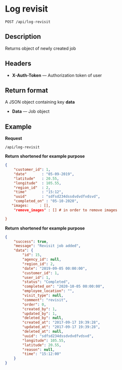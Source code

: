 # Log revisit

    POST /api/log-revisit

## Description
Returns object of newly created job

## Headers
- **X-Auth-Token** — Authorization token of user


## Return format
A JSON object containing key **data**

- **Data** — Job object


## Example
**Request**

    /api/log-revisit

**Return** __shortened for example purpose__
``` json
{
	"customer_id": 1,
	"date"       : "05-09-2019",
	"latitude"	 : 20.55,
	"longitude"  : 105.55,
	"region_id"  : 2,
	"time"		 : "15:12",
	"uuid"		 : "sdfsd234dssdvdvdfvdsvd",
	"completed_on" : "05-10-2020",
   "images:     : [],
    "remove_images" : [] # in order to remove images

}
```


**Return** __shortened for example purpose__
``` json
{
    "success": true,
    "message": "Revisit job added",
    "data": {
        "id": 15,
        "agency_id": null,
        "region_id": 2,
        "date": "2019-09-05 00:00:00",
        "customer_id": 1,
        "user_id": 1,
        "status": "Completed",
        "completed_on": "2020-10-05 00:00:00",
        "employee_location": "",
        "visit_type": null,
        "comment": "revisit",
        "order": 0,
        "created_by": 1,
        "updated_by": 1,
        "deleted_by": null,
        "created_at": "2017-09-17 19:39:28",
        "updated_at": "2017-09-17 19:39:28",
        "deleted_at": null,
        "uuid": "sdfsd234dssdvdvdfvdsvd",
        "longitude": 105.55,
        "latitude": 20.55,
        "reason": null,
        "time": "15:12:00"
    }
}
```